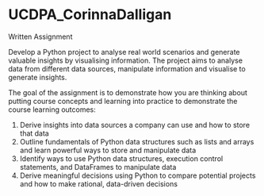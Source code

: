 # UCDPA_CorinnaDalligan
Written Assignment


Develop a Python project to analyse real world scenarios and generate valuable insights
by visualising information. The project aims to analyse data from different data sources,
manipulate information and visualise to generate insights.

The goal of the assignment is to demonstrate how you are thinking about putting
course concepts and learning into practice to demonstrate the course learning
outcomes:
1. Derive insights into data sources a company can use and how to store that data
2. Outline fundamentals of Python data structures such as lists and arrays and
learn powerful ways to store and manipulate data
3. Identify ways to use Python data structures, execution control statements, and
DataFrames to manipulate data
4. Derive meaningful decisions using Python to compare potential projects and
how to make rational, data-driven decisions 
